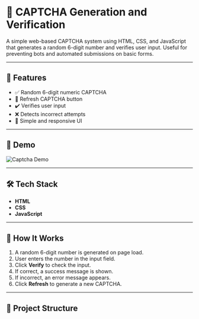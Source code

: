 # 🔐 CAPTCHA Generation and Verification

A simple web-based CAPTCHA system using HTML, CSS, and JavaScript that generates a random 6-digit number and verifies user input. Useful for preventing bots and automated submissions on basic forms.

---

## 🚀 Features

- ✅ Random 6-digit numeric CAPTCHA
- 🔄 Refresh CAPTCHA button
- ✔️ Verifies user input
- ❌ Detects incorrect attempts
- 🎨 Simple and responsive UI

---

## 📸 Demo

![Captcha Demo](demo-screenshot.png) <!-- Optional: Add a screenshot if you have -->

---

## 🛠️ Tech Stack

- **HTML**
- **CSS**
- **JavaScript**

---

## 🧩 How It Works

1. A random 6-digit number is generated on page load.
2. User enters the number in the input field.
3. Click **Verify** to check the input.
4. If correct, a success message is shown.
5. If incorrect, an error message appears.
6. Click **Refresh** to generate a new CAPTCHA.

---

## 📁 Project Structure

